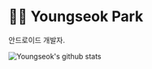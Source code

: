 # :man_technologist: Youngseok Park

안드로이드 개발자.

![Youngseok's github stats](https://github-readme-stats.vercel.app/api?username=yands11&show_icons=true&&theme=radical&hide=stars,issues)
